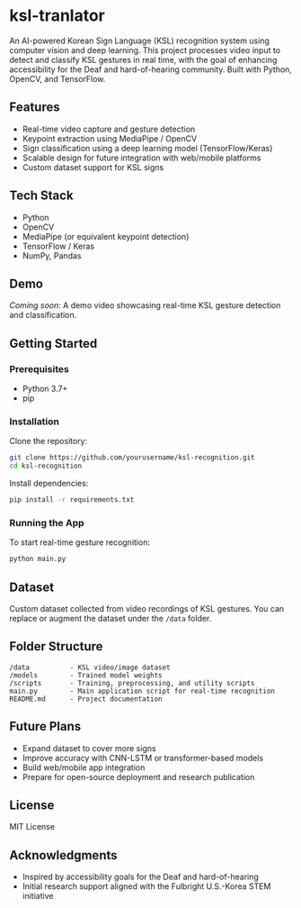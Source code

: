 # ksl-tranlator
An AI-powered Korean Sign Language (KSL) recognition system using computer vision and deep learning. This project processes video input to detect and classify KSL gestures in real time, with the goal of enhancing accessibility for the Deaf and hard-of-hearing community. Built with Python, OpenCV, and TensorFlow.

## Features
- Real-time video capture and gesture detection
- Keypoint extraction using MediaPipe / OpenCV
- Sign classification using a deep learning model (TensorFlow/Keras)
- Scalable design for future integration with web/mobile platforms
- Custom dataset support for KSL signs

## Tech Stack
- Python
- OpenCV
- MediaPipe (or equivalent keypoint detection)
- TensorFlow / Keras
- NumPy, Pandas

## Demo
*Coming soon:* A demo video showcasing real-time KSL gesture detection and classification.

## Getting Started

### Prerequisites
- Python 3.7+
- pip

### Installation
Clone the repository:
```bash
git clone https://github.com/yourusername/ksl-recognition.git
cd ksl-recognition
```

Install dependencies:
```bash
pip install -r requirements.txt
```

### Running the App
To start real-time gesture recognition:
```bash
python main.py
```

## Dataset
Custom dataset collected from video recordings of KSL gestures. You can replace or augment the dataset under the `/data` folder.

## Folder Structure
```
/data          - KSL video/image dataset  
/models        - Trained model weights  
/scripts       - Training, preprocessing, and utility scripts  
main.py        - Main application script for real-time recognition  
README.md      - Project documentation  
```

## Future Plans
- Expand dataset to cover more signs
- Improve accuracy with CNN-LSTM or transformer-based models
- Build web/mobile app integration
- Prepare for open-source deployment and research publication

## License
MIT License

## Acknowledgments
- Inspired by accessibility goals for the Deaf and hard-of-hearing
- Initial research support aligned with the Fulbright U.S.-Korea STEM initiative
